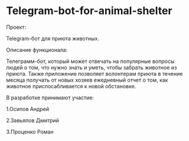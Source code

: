 # Telegram-bot-for-animal-shelter
Проект:

Telegram-бот для приюта животных.

Описание функционала:

Телеграмм-бот, который может отвечать на популярные вопросы людей о том, что нужно знать и уметь, чтобы забрать животное из приюта.
Также приложение позволяет волонтерам приюта в течение месяца получать от новых хозяев ежедневный отчет о том, как животное приспосабливается к новой обстановке. 

В разработке принимают участие:

1.Осипов Андрей

2.Завьялов Дмитрий

3.Проценко Роман
